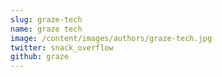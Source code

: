 ```yaml
---
slug: graze-tech
name: graze tech
image: /content/images/authors/graze-tech.jpg
twitter: snack_overflow
github: graze
---
```

